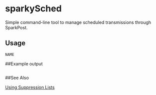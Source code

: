 # sparkySched   
Simple command-line tool to manage scheduled transmissions through SparkPost.

## Usage
```
NAME
```

##Example output
```
```

##See Also

[Using Suppression Lists](https://support.sparkpost.com/customer/portal/articles/1929891)

